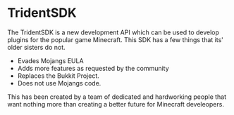 TridentSDK
=========

The TridentSDK is a new development API which can be used to develop plugins for the popular game Minecraft. This SDK has a few things that its' older sisters do not. 

- Evades Mojangs EULA
- Adds more features as requested by the community
- Replaces the Bukkit Project.
- Does not use Mojangs code.


This has been created by a team of dedicated and hardworking people that want nothing more than creating a better future for Minecraft develeopers.
